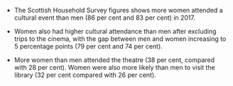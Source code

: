 * The Scottish Household Survey figures shows more women attended a cultural event than men (86 per cent and 83 per cent) in 2017. 

* Women also had higher cultural attendance than men after excluding trips to the cinema, with the gap between men and women increasing to 5 percentage points (79 per cent and 74 per cent). 

* More women than men attended the theatre (38 per cent, compared with 28 per cent). Women were also more likely than men to visit the library (32 per cent compared with 26 per cent). 
